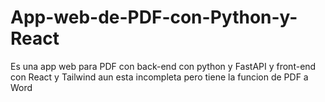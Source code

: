 # App-web-de-PDF-con-Python-y-React
Es una app web para PDF con back-end con python y FastAPI y front-end con React y Tailwind aun esta incompleta pero tiene la funcion de PDF a Word
